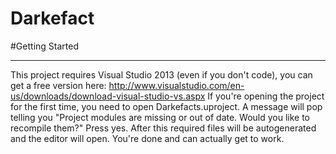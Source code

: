 Darkefact
=========

#Getting Started
_________

This project requires Visual Studio 2013 (even if you don't code), you can get a free version here: http://www.visualstudio.com/en-us/downloads/download-visual-studio-vs.aspx
If you're opening the project for the first time, you need to open Darkefacts.uproject. A message will pop telling you "Project modules are missing or out of date. Would you like to recompile them?" Press yes.
After this required files will be autogenerated and the editor will open. You're done and can actually get to work.
